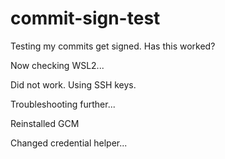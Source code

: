 # commit-sign-test

Testing my commits get signed. Has this worked?

Now checking WSL2...

Did not work. Using SSH keys.

Troubleshooting further...

Reinstalled GCM

Changed credential helper...